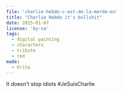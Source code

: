 ```yaml
---
file: 'charlie-hebdo-c-est-de-la-merde-en'
title: "Charlie Hebdo it's bullshit"
date: 2015-01-07
license: 'by-sa'
tags:
  - digital painting
  - characters
  - tribute
  - red
made:
  - Krita
---
```


It doesn't stop idiots #JeSuisCharlie
